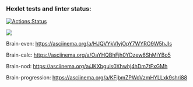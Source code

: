 ### Hexlet tests and linter status:
[![Actions Status](https://github.com/egorchiba/frontend-project-44/workflows/hexlet-check/badge.svg)](https://github.com/egorchiba/frontend-project-44/actions)

<a href="https://codeclimate.com/github/egorchiba/frontend-project-44/maintainability"><img src="https://api.codeclimate.com/v1/badges/5131a323ac9481057003/maintainability" /></a>

Brain-even:
https://asciinema.org/a/HJQVYkVlyjOpY7WYRO9W5hJIs

Brain-calc:
https://asciinema.org/a/OaYHQBhFjh0YDzew6ShMiYBo5

Brain-nod:
https://asciinema.org/a/JKXbguls0Xhwhj4hDm7tFxGMh

Brain-progression:
https://asciinema.org/a/KFjbmZPWoVzmHYLLxk9shri88
